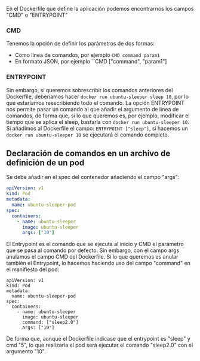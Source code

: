 
En el Dockerfile que define la aplicación podemos encontrarnos los campos "CMD" o "ENTRYPOINT"

### CMD
Tenemos la opción de definir los parámetros de dos formas: 
- Como línea de comandos, por ejemplo ``CMD command param1``
- En formato JSON, por ejemplo ``CMD ["command", "param1"]

### ENTRYPOINT 
Sin embargo, si queremos sobrescribir los comandos anteriores del Dockerfile, deberíamos hacer ``docker run ubuntu-sleeper sleep 10``, por lo que estaríamos reescribiendo todo el comando. 
La opción ENTRYPOINT nos permite pasar un comando al que añadir el argumento de linea de comandos, de forma que, si lo que queremos es, por ejemplo, modificar el tiempo que se aplica el sleep, bastaría con ``docker run ubuntu-sleeper 10``. 
Si añadimos al Dockerfile el campo: ``ENTRYPOINT ["sleep"]``, si hacemos un ``docker run ubuntu-sleeper 10`` se ejecutará el comando completo. 

## Declaración de comandos en un archivo de definición de un pod
Se debe añadir en el spec del contenedor añadiendo el campo "args":
```yaml
apiVersion: v1
kind: Pod
metadata:
  name: ubuntu-sleeper-pod
spec:
  containers:
    - name: ubuntu-sleeper
      image: ubuntu-sleeper
      args: ["10"]
```

El Entrypoint es el comando que se ejecuta al inicio y CMD el parámetro que se pasa al comando por defecto. Sin embargo, con el campo args anulamos el campo CMD del Dockerfile.
Si lo que queremos es anular también el Entrypoint, lo hacemos haciendo uso del campo "command" en el manifiesto del pod:

```
apiVersion: v1
kind: Pod
metadata:
  name: ubuntu-sleeper-pod
spec:
  containers:
    - name: ubuntu-sleeper
      image: ubuntu-sleeper
      command: ["sleep2.0"]
      args: ["10"]
```

De forma que, aunque el Dockerfile indicase que el entrypoint es "sleep" y cmd "5", lo que realizaría el pod será ejecutar el comando "sleep2.0" con el argumento "10".


